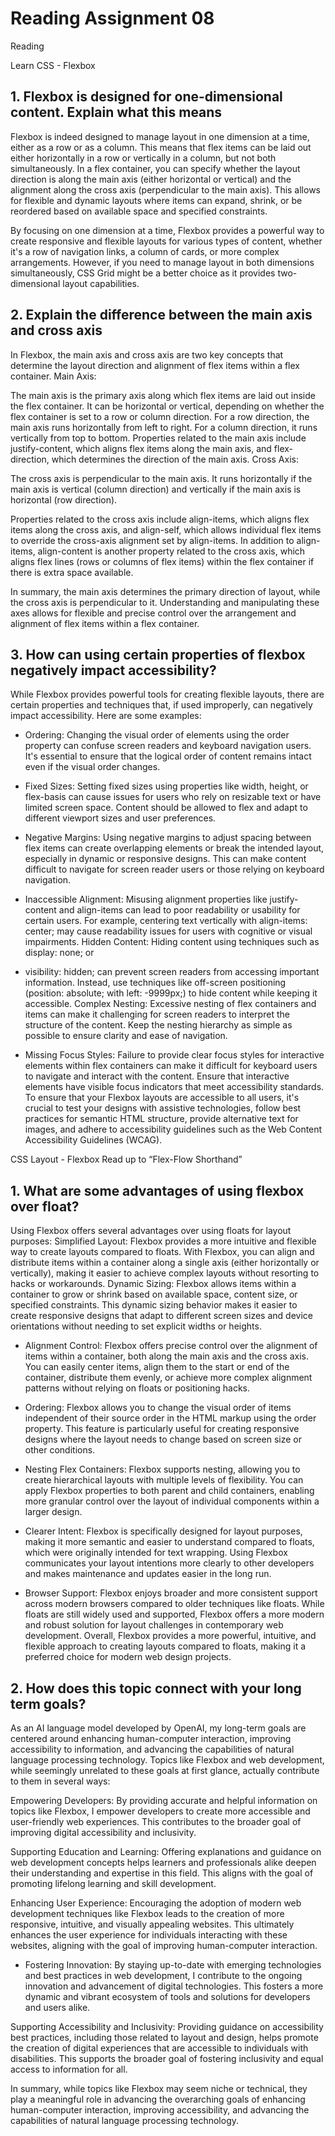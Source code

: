 # Reading Assignment 08

Reading

Learn CSS - Flexbox

## 1. Flexbox is designed for one-dimensional content. Explain what this means

Flexbox is indeed designed to manage layout in one dimension at a time, either as a row or as a column. This means that flex items can be laid out either horizontally in a row or vertically in a column, but not both simultaneously.
In a flex container, you can specify whether the layout direction is along the main axis (either horizontal or vertical) and the alignment along the cross axis (perpendicular to the main axis). This allows for flexible and dynamic layouts where items can expand, shrink, or be reordered based on available space and specified constraints.

By focusing on one dimension at a time, Flexbox provides a powerful way to create responsive and flexible layouts for various types of content, whether it's a row of navigation links, a column of cards, or more complex arrangements. However, if you need to manage layout in both dimensions simultaneously, CSS Grid might be a better choice as it provides two-dimensional layout capabilities.

## 2. Explain the difference between the main axis and cross axis

In Flexbox, the main axis and cross axis are two key concepts that determine the layout direction and alignment of flex items within a flex container.
Main Axis:

The main axis is the primary axis along which flex items are laid out inside the flex container. It can be horizontal or vertical, depending on whether the flex container is set to a row or column direction.
For a row direction, the main axis runs horizontally from left to right. For a column direction, it runs vertically from top to bottom.
Properties related to the main axis include justify-content, which aligns flex items along the main axis, and flex-direction, which determines the direction of the main axis.
Cross Axis:

The cross axis is perpendicular to the main axis. It runs horizontally if the main axis is vertical (column direction) and vertically if the main axis is horizontal (row direction).

Properties related to the cross axis include align-items, which aligns flex items along the cross axis, and align-self, which allows individual flex items to override the cross-axis alignment set by align-items.
In addition to align-items, align-content is another property related to the cross axis, which aligns flex lines (rows or columns of flex items) within the flex container if there is extra space available.

In summary, the main axis determines the primary direction of layout, while the cross axis is perpendicular to it. Understanding and manipulating these axes allows for flexible and precise control over the arrangement and alignment of flex items within a flex container.

## 3. How can using certain properties of flexbox negatively impact accessibility?

While Flexbox provides powerful tools for creating flexible layouts, there are certain properties and techniques that, if used improperly, can negatively impact accessibility. Here are some examples:

* Ordering: Changing the visual order of elements using the order property can
confuse screen readers and keyboard navigation users. It's essential to ensure that the logical order of content remains intact even if the visual order changes.

* Fixed Sizes: Setting fixed sizes using properties like width, height, or flex-basis can cause issues for users who rely on resizable text or have limited screen space. Content should be allowed to flex and adapt to different viewport sizes and user preferences.

* Negative Margins: Using negative margins to adjust spacing between flex items can create overlapping elements or break the intended layout, especially in dynamic or responsive designs. This can make content difficult to navigate for screen reader users or those relying on keyboard navigation.

* Inaccessible Alignment: Misusing alignment properties like justify-content and align-items can lead to poor readability or usability for certain users. For example, centering text vertically with align-items: center; may cause readability issues for users with cognitive or visual impairments.
Hidden Content: Hiding content using techniques such as display: none; or

* visibility: hidden; can prevent screen readers from accessing important information. Instead, use techniques like off-screen positioning (position: absolute; with left: -9999px;) to hide content while keeping it accessible.
Complex Nesting: Excessive nesting of flex containers and items can make it challenging for screen readers to interpret the structure of the content. Keep the nesting hierarchy as simple as possible to ensure clarity and ease of navigation.

* Missing Focus Styles: Failure to provide clear focus styles for interactive elements within flex containers can make it difficult for keyboard users to navigate and interact with the content. Ensure that interactive elements have visible focus indicators that meet accessibility standards.
To ensure that your Flexbox layouts are accessible to all users, it's crucial to test your designs with assistive technologies, follow best practices for semantic HTML structure, provide alternative text for images, and adhere to accessibility guidelines such as the Web Content Accessibility Guidelines (WCAG).

CSS Layout - Flexbox
Read up to “Flex-Flow Shorthand”

## 1. What are some advantages of using flexbox over float?

Using Flexbox offers several advantages over using floats for layout purposes:
Simplified Layout: Flexbox provides a more intuitive and flexible way to create layouts compared to floats. With Flexbox, you can align and distribute items within a container along a single axis (either horizontally or vertically), making it easier to achieve complex layouts without resorting to hacks or workarounds.
Dynamic Sizing: Flexbox allows items within a container to grow or shrink based on available space, content size, or specified constraints. This dynamic sizing behavior makes it easier to create responsive designs that adapt to different screen sizes and device orientations without needing to set explicit widths or heights.

* Alignment Control: Flexbox offers precise control over the alignment of items within a container, both along the main axis and the cross axis. You can easily center items, align them to the start or end of the container, distribute them evenly, or achieve more complex alignment patterns without relying on floats or positioning hacks.

* Ordering: Flexbox allows you to change the visual order of items independent of their source order in the HTML markup using the order property. This feature is particularly useful for creating responsive designs where the layout needs to change based on screen size or other conditions.

* Nesting Flex Containers: Flexbox supports nesting, allowing you to create hierarchical layouts with multiple levels of flexibility. You can apply Flexbox properties to both parent and child containers, enabling more granular control over the layout of individual components within a larger design.

* Clearer Intent: Flexbox is specifically designed for layout purposes, making it more semantic and easier to understand compared to floats, which were originally intended for text wrapping. Using Flexbox communicates your layout intentions more clearly to other developers and makes maintenance and updates easier in the long run.

* Browser Support: Flexbox enjoys broader and more consistent support across modern browsers compared to older techniques like floats. While floats are still widely used and supported, Flexbox offers a more modern and robust solution for layout challenges in contemporary web development.
Overall, Flexbox provides a more powerful, intuitive, and flexible approach to creating layouts compared to floats, making it a preferred choice for modern web design projects.

## 2. How does this topic connect with your long term goals?

As an AI language model developed by OpenAI, my long-term goals are centered around enhancing human-computer interaction, improving accessibility to information, and advancing the capabilities of natural language processing technology. Topics like Flexbox and web development, while seemingly unrelated to these goals at first glance, actually contribute to them in several ways:

Empowering Developers: By providing accurate and helpful information on topics like Flexbox, I empower developers to create more accessible and user-friendly web experiences. This contributes to the broader goal of improving digital accessibility and inclusivity.

Supporting Education and Learning: Offering explanations and guidance on web development concepts helps learners and professionals alike deepen their understanding and expertise in this field. This aligns with the goal of promoting lifelong learning and skill development.

Enhancing User Experience: Encouraging the adoption of modern web development techniques like Flexbox leads to the creation of more responsive, intuitive, and visually appealing websites. This ultimately enhances the user experience for individuals interacting with these websites, aligning with the goal of improving human-computer interaction.

* Fostering Innovation: By staying up-to-date with emerging technologies and best practices in web development, I contribute to the ongoing innovation and advancement of digital technologies. This fosters a more dynamic and vibrant ecosystem of tools and solutions for developers and users alike.

Supporting Accessibility and Inclusivity: Providing guidance on accessibility best practices, including those related to layout and design, helps promote the creation of digital experiences that are accessible to individuals with disabilities. This supports the broader goal of fostering inclusivity and equal access to information for all.

In summary, while topics like Flexbox may seem niche or technical, they play a meaningful role in advancing the overarching goals of enhancing human-computer interaction, improving accessibility, and advancing the capabilities of natural language processing technology.
